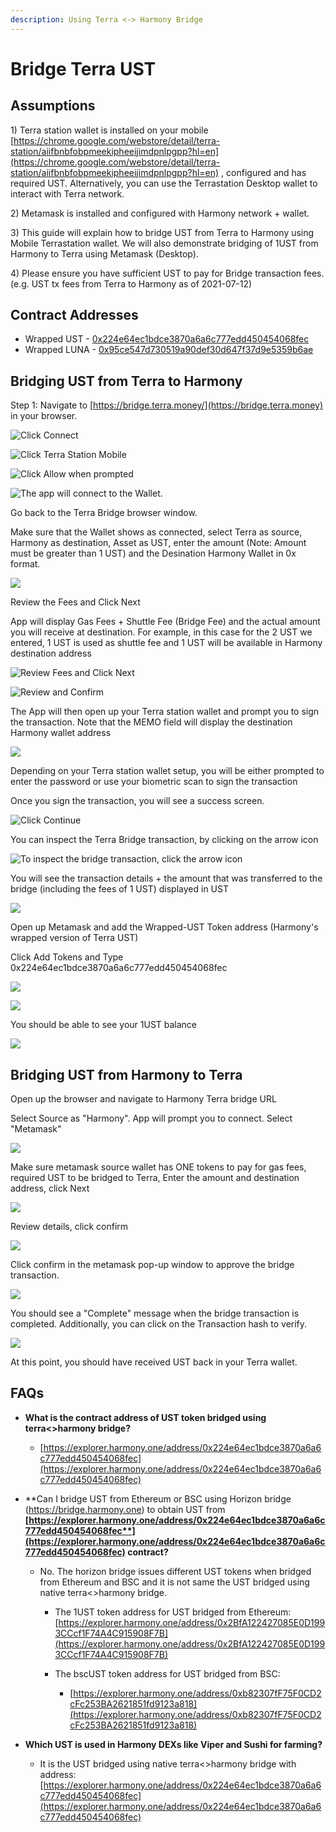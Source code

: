 ```yaml
---
description: Using Terra <-> Harmony Bridge
---
```


# Bridge Terra UST

## Assumptions

1\) Terra station wallet is installed on your mobile [https://chrome.google.com/webstore/detail/terra-station/aiifbnbfobpmeekipheeijimdpnlpgpp?hl=en](https://chrome.google.com/webstore/detail/terra-station/aiifbnbfobpmeekipheeijimdpnlpgpp?hl=en) , configured and has required UST. Alternatively, you can use the Terrastation Desktop wallet to interact with Terra network.&#x20;

2\) Metamask is installed and configured with Harmony network + wallet.

3\) This guide will explain how to bridge UST from Terra to Harmony using Mobile Terrastation wallet. We will also demonstrate bridging of 1UST from Harmony to Terra using Metamask (Desktop).

4\) Please ensure you have sufficient UST to pay for Bridge transaction fees. (e.g. UST tx fees from Terra to Harmony as of 2021-07-12)

## Contract Addresses

* Wrapped UST - [0x224e64ec1bdce3870a6a6c777edd450454068fec](https://explorer.harmony.one/address/0x224e64ec1bdce3870a6a6c777edd450454068fec)
* Wrapped LUNA - [0x95ce547d730519a90def30d647f37d9e5359b6ae](https://explorer.harmony.one/address/0x95ce547d730519a90def30d647f37d9e5359b6ae)

## Bridging UST from Terra to Harmony

Step 1: Navigate to [https://bridge.terra.money/](https://bridge.terra.money) in your browser.&#x20;

![Click Connect](<../../.gitbook/assets/image (262).png>)

![Click Terra Station Mobile](<../../.gitbook/assets/image (263).png>)

![Click Allow when prompted](<../../.gitbook/assets/image (264).png>)

![The app will connect to the Wallet. ](<../../.gitbook/assets/image (265).png>)

Go back to the Terra Bridge browser window.

Make sure that the Wallet shows as connected, select Terra as source, Harmony as destination, Asset as UST, enter the amount (Note: Amount must be greater than 1 UST) and the Desination Harmony Wallet in 0x format.&#x20;

![](<../../.gitbook/assets/image (266).png>)

Review the Fees and Click Next

App will display Gas Fees + Shuttle Fee (Bridge Fee) and the actual amount you will receive at destination. For example, in this case for the 2 UST we entered, 1 UST is used as shuttle fee and 1 UST will be available in Harmony destination address

![Review Fees and Click Next](<../../.gitbook/assets/image (267).png>)

![Review and Confirm](<../../.gitbook/assets/image (268).png>)

The App will then open up your Terra station wallet and prompt you to sign the transaction. Note that the MEMO field will display the destination Harmony wallet address&#x20;

![](<../../.gitbook/assets/image (269).png>)

Depending on your Terra station wallet setup, you will be either prompted to enter the password or use your biometric scan to sign the transaction

Once you sign the transaction, you will see a success screen.

![Click Continue](<../../.gitbook/assets/image (270).png>)

You can inspect the Terra Bridge transaction, by clicking on the arrow icon

![To inspect the bridge transaction, click the arrow icon](<../../.gitbook/assets/image (271).png>)

You will see the transaction details + the amount that was transferred to the bridge (including the fees of 1 UST) displayed in UST&#x20;

![](<../../.gitbook/assets/image (272).png>)

Open up Metamask and add the Wrapped-UST Token address (Harmony's wrapped version of Terra UST)

Click Add Tokens and Type 0x224e64ec1bdce3870a6a6c777edd450454068fec

![](<../../.gitbook/assets/image (273).png>)

![](<../../.gitbook/assets/image (274).png>)

You should be able to see your 1UST balance

![](<../../.gitbook/assets/image (276).png>)

## Bridging UST from Harmony to Terra

Open up the browser and navigate to Harmony Terra bridge URL

Select Source as "Harmony". App will prompt you to connect. Select "Metamask"

![](<../../.gitbook/assets/image (277).png>)



Make sure metamask source wallet has ONE tokens to pay for gas fees, required UST to be bridged to Terra, Enter the amount and destination address, click Next

![](<../../.gitbook/assets/image (278).png>)

Review details, click confirm

![](<../../.gitbook/assets/image (279).png>)

Click confirm in the metamask pop-up window to approve the bridge transaction.

![](<../../.gitbook/assets/image (280).png>)

You should see a "Complete" message when the bridge transaction is completed. Additionally, you can click on the Transaction hash to verify.



![](<../../.gitbook/assets/image (281).png>)



At this point, you should have received UST back in your Terra wallet.

## FAQs

*   **What is the contract address of UST token bridged using terra<>harmony bridge?**

    * [https://explorer.harmony.one/address/0x224e64ec1bdce3870a6a6c777edd450454068fec](https://explorer.harmony.one/address/0x224e64ec1bdce3870a6a6c777edd450454068fec)


* **Can I bridge UST from Ethereum or BSC using Horizon bridge (https://bridge.harmony.one) to obtain UST from **[**https://explorer.harmony.one/address/0x224e64ec1bdce3870a6a6c777edd450454068fec**](https://explorer.harmony.one/address/0x224e64ec1bdce3870a6a6c777edd450454068fec)** contract?**
  * No. The horizon bridge issues different UST tokens when bridged from Ethereum and BSC and it is not same the UST bridged using native terra<>harmony bridge.&#x20;
    * The 1UST token address for UST bridged from Ethereum: [https://explorer.harmony.one/address/0x2BfA122427085E0D1993CCcf1F74A4C915908F7B](https://explorer.harmony.one/address/0x2BfA122427085E0D1993CCcf1F74A4C915908F7B)
    *   The bscUST token address for UST bridged from BSC:

        * [https://explorer.harmony.one/address/0xb82307fF75F0CD2cFc253BA2621851fd9123a818](https://explorer.harmony.one/address/0xb82307fF75F0CD2cFc253BA2621851fd9123a818)


* **Which UST is used in Harmony DEXs like Viper and Sushi for farming?**
  * It is the UST bridged using native terra<>harmony bridge with address: [https://explorer.harmony.one/address/0x224e64ec1bdce3870a6a6c777edd450454068fec](https://explorer.harmony.one/address/0x224e64ec1bdce3870a6a6c777edd450454068fec)

